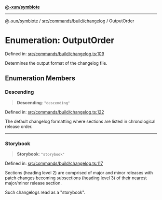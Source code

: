 [**@-xun/symbiote**](../../../../../README.md)

***

[@-xun/symbiote](../../../../../README.md) / [src/commands/build/changelog](../README.md) / OutputOrder

# Enumeration: OutputOrder

Defined in: [src/commands/build/changelog.ts:109](https://github.com/Xunnamius/symbiote/blob/93db40a191a3211953c897ee68551b6408725320/src/commands/build/changelog.ts#L109)

Determines the output format of the changelog file.

## Enumeration Members

### Descending

> **Descending**: `"descending"`

Defined in: [src/commands/build/changelog.ts:122](https://github.com/Xunnamius/symbiote/blob/93db40a191a3211953c897ee68551b6408725320/src/commands/build/changelog.ts#L122)

The default changelog formatting where sections are listed in chronological
release order.

***

### Storybook

> **Storybook**: `"storybook"`

Defined in: [src/commands/build/changelog.ts:117](https://github.com/Xunnamius/symbiote/blob/93db40a191a3211953c897ee68551b6408725320/src/commands/build/changelog.ts#L117)

Sections (heading level 2) are comprised of major and minor releases with
patch changes becoming subsections (heading level 3) of their nearest
major/minor release section.

Such changelogs read as a "storybook".
